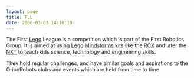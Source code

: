 ```yaml
---
layout: page
title: FLL
date: 2006-03-03 14:10:10
---
```

<p>The First <a href="/wiki/lego.html" title="The best known construction toy">Lego</a> League is a competition which is part of the First Robotics Group. It is aimed at using <a href="/wiki/lego.html" title="The best known construction toy">Lego</a> <a href="/wiki/mindstorms.html" title="A Robotic construction toy system from Lego">Mindstorms</a> kits like the <a href="/wiki/rcx.html" title="The Lego Robot Command Explorer">RCX</a> and later the <a href="/wiki/nxt.html" title="Legos NeXT generation robotics kit">NXT</a> to teach kids science, technology and engineering skills.
</p>
<p>They hold regular challenges, and have similar goals and aspirations to the OrionRobots clubs and events which are held from time to time.
</p>
